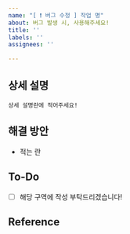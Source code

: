 ```yaml
---
name: "[ ❗ 버그 수정 ] 작업 명"
about: 버그 발생 시, 사용해주세요!
title: ''
labels: ''
assignees: ''

---
```


## 상세 설명

    상세 설명란에 적어주세요!

## 해결 방안

- 적는 란

## To-Do

- [ ] 해당 구역에 작성 부탁드리겠습니다!

## Reference
